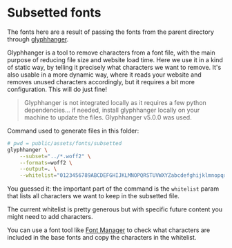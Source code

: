 # Subsetted fonts

The fonts here are a result of passing the fonts from the parent directory through [glyphhanger](https://github.com/zachleat/glyphhanger).

Glyphhanger is a tool to remove characters from a font file, with the main purpose of reducing file size and website load time. Here we use it in a kind of static way, by telling it precisely what characters we want to remove. It's also usable in a more dynamic way, where it reads your website and removes unused characters accordingly, but it requires a bit more configuration. This will do just fine!

> Glyphhanger is not integrated locally as it requires a few python dependencies… if needed, install glyphhanger locally on your machine to update the files.
> Glyphhanger v5.0.0 was used.

Command used to generate files in this folder:

```bash
# pwd = public/assets/fonts/subsetted
glyphhanger \
	--subset="../*.woff2" \
	--formats=woff2 \
	--output=. \
	--whitelist="0123456789ABCDEFGHIJKLMNOPQRSTUVWXYZabcdefghijklmnopqrstuvwxyzÀàâÇçèÉÊËéêëÏîïÔôùûŒœÆ  &•#…€$~˚°%\_=+-×÷\*/[]{}()<>,.:;?@«»©™←↑→↓↖↗↘↙√≤≥'\!\’\“\”\\\`\""
```

You guessed it: the important part of the command is the `whitelist` param that lists all characters we want to keep in the subsetted file.

The current whitelist is pretty generous but with specific future content you might need to add characters.

You can use a font tool like [Font Manager](https://github.com/FontManager/font-manager) to check what characters are included in the base fonts and copy the characters in the whitelist.
